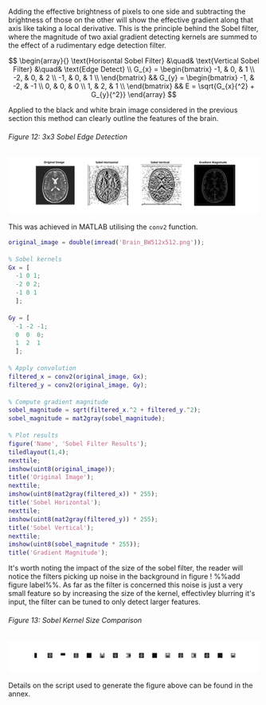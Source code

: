 
Adding the effective brightness of pixels to one side and subtracting the brightness of those on the other will show the effective gradient along that axis like taking a local derivative. This is the principle behind the Sobel filter, where the magnitude of two axial gradient detecting kernels are summed to the effect of a rudimentary edge detection filter.

$$
\begin{array}{}
\text{Horisontal Sobel Filter} &\quad&
\text{Vertical Sobel Filter} &\quad&
\text{Edge Detect} \\
G_{x} = \begin{bmatrix}
-1, & 0, & 1 \\ 
-2, & 0, & 2 \\ 
-1, & 0, & 1 \\ 
\end{bmatrix} &&
G_{y} = \begin{bmatrix}
-1, & -2, & -1 \\ 
0, & 0, & 0 \\ 
1, & 2, & 1 \\ 
\end{bmatrix} &&
E = \sqrt{G_{x}{^2} + G_{y}{^2}}
\end{array}
$$

Applied to the black and white brain image considered in the previous section this method can clearly outline the features of the brain.

###### Figure 12: 3x3 Sobel Edge Detection

![](Brain_Soble.svg)

This was achieved in MATLAB utilising the `conv2` function.

```MATLAB title="3x3 Sobel Edge Detection"
original_image = double(imread('Brain_BW512x512.png'));

% Sobel kernels
Gx = [
  -1 0 1;
  -2 0 2;
  -1 0 1
  ];

Gy = [
  -1 -2 -1;
  0  0  0;
  1  2  1
  ];

% Apply convolution
filtered_x = conv2(original_image, Gx);
filtered_y = conv2(original_image, Gy);

% Compute gradient magnitude
sobel_magnitude = sqrt(filtered_x.^2 + filtered_y.^2);
sobel_magnitude = mat2gray(sobel_magnitude);

% Plot results
figure('Name', 'Sobel Filter Results');
tiledlayout(1,4);
nexttile;
imshow(uint8(original_image));
title('Original Image');
nexttile;
imshow(uint8(mat2gray(filtered_x)) * 255);
title('Sobel Horizontal');
nexttile;
imshow(uint8(mat2gray(filtered_y)) * 255);
title('Sobel Vertical');
nexttile;
imshow(uint8(sobel_magnitude * 255));
title('Gradient Magnitude');
```


It's worth noting the impact of the size of the sobel filter, the reader will notice the filters picking up noise in the background in figure ! %%add figure label%%. As far as the filter is concerned this noise is just a very small feature so by increasing the size of the kernel, effectivley blurring it's input, the filter can be tuned to only detect larger features.

###### Figure 13: Sobel Kernel Size Comparison

![](Sobel_Size_Comparison.svg)

Details on the script used to generate the figure above can be found in the annex.